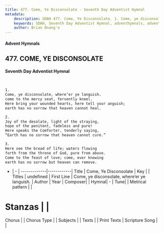 ```yaml
---
title: 477. Come, Ye Disconsolate - Seventh Day Adventist Hymnal
metadata:
    description: SDAH 477. Come, Ye Disconsolate. 1. Come, ye disconsolate, where’er ye languish. come to the mercy seat, fervently kneel. Here bring your wounded hearts, here tell your anguish; earth has no sorrow that heaven cannot heal.
    keywords: SDAH, Seventh Day Adventist Hymnal, adventhymnals, advent hymnals, Come, Ye Disconsolate, Come, ye disconsolate, where’er ye languish. 
    author: Brian Onang'o
---
```


#### Advent Hymnals
## 477. COME, YE DISCONSOLATE
#### Seventh Day Adventist Hymnal

```txt


1.
Come, ye disconsolate, where’er ye languish.
come to the mercy seat, fervently kneel.
Here bring your wounded hearts, here tell your anguish;
earth has no sorrow that heaven cannot heal.

2.
Joy of the desolate, light of the straying,
hope of the penitent, fadeless and pure!
Here speaks the Comforter, tenderly saying,
“Earth has no sorrow that heaven cannot cure.”

3.
Here see the bread of life; waters flowing
forth from the throne of God, pure from above.
Come to the feast of love; come, ever knowing
earth has no sorrow but heaven can remove.


```

- |   -  |
-------------|------------|
Title | Come, Ye Disconsolate |
Key |  |
Titles | undefined |
First Line | Come, ye disconsolate, where’er ye languish. |
Author | 
Year | 
Composer|  |
Hymnal|  - |
Tune|  |
Metrical pattern | |
# Stanzas |  |
Chorus |  |
Chorus Type |  |
Subjects |  |
Texts |  |
Print Texts | 
Scripture Song |  |
  
